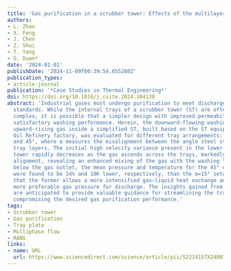 ```yaml
---
title: 'Gas purification in a scrubber tower: Effects of the multilayer tray misalignment'
authors:
- L. Zhao
- X. Feng
- J. Chen
- Z. Shui
- T. Yang
- G. Duan*
date: '2024-01-01'
publishDate: '2024-11-09T00:39:54.655280Z'
publication_types:
- article-journal
publication: '*Case Studies in Thermal Engineering*'
doi: https://doi.org/10.1016/j.csite.2024.104130
abstract: 'Industrial gases must undergo purification to meet discharge or product
  standards. While the internal trays of a scrubber tower (ST) are often geometrically
  complex, it is possible that a simpler design with improved permeability could achieve
  satisfactory washing performance. Herein, the downward-flowing washing liquid and
  upward-rising gas inside a simplified ST, built based on the ST equipment of a Shale
  Oil Refinery factory, was evaluated for different tray arrangements: α=15°, 30°
  and 45°, where α measures the misalignment between the angle steel strips of neighboring
  tray layers. The initial high velocity variance present in the lower part of the
  tower rapidly decreases as the gas ascends across the trays, markedly for the 45°
  alignment, revealing an enhanced mixing of the gas with the washing liquid. Slightly
  below the gas outlet, the mean pressure and temperature for the 45° configuration
  were found to be 14% and 10K lower, respectively, than the α=15° setup, implying
  that the former allows a more intensified gas–liquid heat exchange and ensures a
  more preferable gas pressure for discharge. The insights gained from these findings
  are anticipated to provide valuable guidance for streamlining the tray design without
  compromising the desired gas purification performance.'
tags:
- Scrubber tower
- Gas purification
- Tray plate
- Multiphase flow
- RANS
links:
- name: URL
  url: https://www.sciencedirect.com/science/article/pii/S2214157X24001618
---
```

